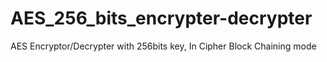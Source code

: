 # AES_256_bits_encrypter-decrypter
AES Encryptor/Decrypter with 256bits key, In Cipher Block Chaining mode
